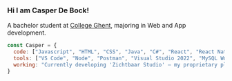 ### Hi I am Casper De Bock!
<p>A bachelor student at <a href="https://hogent.be">College Ghent</a>, majoring in Web and App development.</p>

```javascript
const Casper = {
  code: ["Javascript", "HTML", "CSS", "Java", "C#", "React", "React Native", "Express", "Koa", "Spring Boot", "Figma", "MySQL", ".NET"],
  tools: ["VS Code", "Node", "Postman", "Visual Studio 2022", "MySQL Workbench", "SQL Server Management Studio", "Jira"],
  working: "Currently developing 'Zichtbaar Studio' — my proprietary platform — catering to discerning clients seeking expertly crafted websites and applications tailored to their unique needs."
}
```
<!--
**CasperDeBock/CasperDeBock** is a ✨ _special_ ✨ repository because its `README.md` (this file) appears on your GitHub profile.

Here are some ideas to get you started:

- 🔭 I’m currently working on ...
- 🌱 I’m currently learning ...
- 👯 I’m looking to collaborate on ...
- 🤔 I’m looking for help with ...
- 💬 Ask me about ...
- 📫 How to reach me: ...
- 😄 Pronouns: ...
- ⚡ Fun fact: ...
-->
